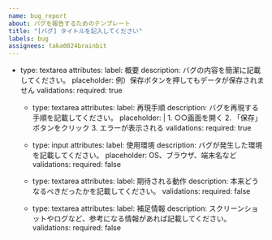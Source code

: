 ```yaml
---
name: bug_report
about: バグを報告するためのテンプレート
title: "[バグ] タイトルを記入してください"
labels: bug
assignees: taka0024brainbit
---
```


- type: textarea
    attributes:
      label: 概要
      description: バグの内容を簡潔に記載してください。
      placeholder: 例）保存ボタンを押してもデータが保存されません
    validations:
      required: true

  - type: textarea
    attributes:
      label: 再現手順
      description: バグを再現する手順を記載してください。
      placeholder: |
        1. ○○画面を開く
        2. 「保存」ボタンをクリック
        3. エラーが表示される
    validations:
      required: true

  - type: input
    attributes:
      label: 使用環境
      description: バグが発生した環境を記載してください。
      placeholder: OS、ブラウザ、端末名など
    validations:
      required: false

  - type: textarea
    attributes:
      label: 期待される動作
      description: 本来どうなるべきだったかを記載してください。
    validations:
      required: false

  - type: textarea
    attributes:
      label: 補足情報
      description: スクリーンショットやログなど、参考になる情報があれば記載してください。
    validations:
      required: false
